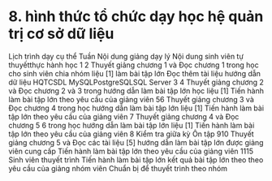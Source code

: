 # 8. hình thức tổ chức dạy học hệ quản trị cơ sở dữ liệu
Lịch trình dạy cụ thể Tuần Nội dung giảng dạy lý Nội dung sinh viên tự thuyếtthực hành học 1 2 Thuyết giảng chương 1 và Đọc chương 1 trong học cho sinh viên chia nhóm liệu [1] làm bài tập lớn Đọc thêm tài liệu hướng dẫn dữ liệu HQTCSDL MySQLPostgreSQLSQL Server 3 4 Thuyết giảng chương 2 và Đọc chương 2 và 3 trong hướng dẫn làm bài tập lớn học liệu [1] Tiến hành làm bài tập lớn theo yêu cầu của giảng viên 56 Thuyết giảng chương 3 và Đọc chương 4 trong học hướng dẫn làm bài tập lớn liệu [1] Tiến hành làm bài tập lớn theo yêu cầu của giảng viên 7 Thuyết giảng chương 4 và Đọc chương 5 6 trong học hướng dẫn làm bài tập lớn liệu [1] Tiến hành làm bài tập lớn theo yêu cầu của giảng viên 8 Kiểm tra giữa kỳ Ôn tập 910 Thuyết giảng chương 5 và Đọc các tài liệu [5] hướng dẫn làm bài tập lớn được giảng viên cung cấp Tiến hành làm bài tập lớn theo yêu cầu của giảng viên 1115 Sinh viên thuyết trình Tiến hành làm bài tập lớn kết quả bài tập lớn theo theo yêu cầu của giảng nhóm viên Chuẩn bị để thuyết trình theo nhóm
